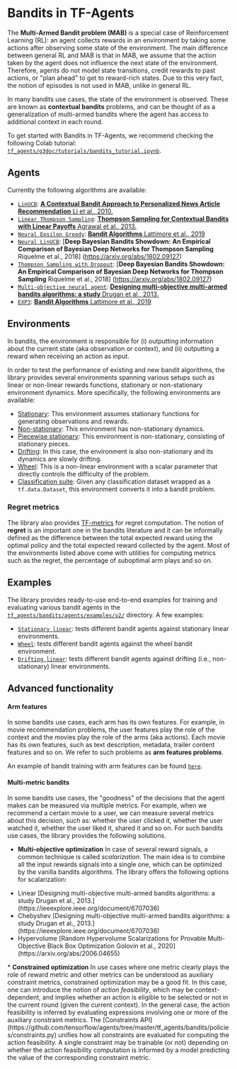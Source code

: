 # Bandits in TF-Agents

The <b>Multi-Armed Bandit problem (MAB)</b> is a special case of Reinforcement
Learning (RL): an agent collects rewards in an environment by taking some
actions after observing some state of the environment. The main difference
between general RL and MAB is that in MAB, we assume that the action taken by
the agent does not influence the next state of the environment. Therefore,
agents do not model state transitions, credit rewards to past actions, or
"plan ahead" to get to reward-rich states. Due to this very fact, the notion of
episodes is not used in MAB, unlike in general RL.

In many bandits use cases, the state of the environment is observed. These are
known as <b>contextual bandits</b> problems, and can be thought of as a
generalization of multi-armed bandits where the agent has access to additional
context in each round.

To get started with Bandits in TF-Agents, we recommend checking the following
Colab tutorial:
[`tf_agents/g3doc/tutorials/bandits_tutorial.ipynb`](https://github.com/tensorflow/agents/tree/master/tf_agents/g3doc/tutorials/bandits_tutorial.ipynb).

## Agents

Currently the following algorithms are available:

* [`LinUCB`](https://github.com/tensorflow/agents/tree/master/tf_agents/bandits/agents/lin_ucb_agent.py):
[__A Contextual Bandit Approach to Personalized News Article Recommendation__ Li et al., 2010.](https://arxiv.org/abs/1003.0146)
* [`Linear Thompson Sampling`](https://github.com/tensorflow/agents/tree/master/tf_agents/bandits/agents/linear_thompson_sampling_agent.py):
[__Thompson Sampling for Contextual Bandits with Linear Payoffs__ Agrawal et al., 2013.](http://proceedings.mlr.press/v28/agrawal13.pdf)
* [`Neural Epsilon Greedy`](https://github.com/tensorflow/agents/tree/master/tf_agents/bandits/agents/neural_epsilon_greedy_agent.py):
[__Bandit Algorithms__ Lattimore et al., 2019](https://tor-lattimore.com/downloads/book/book.pdf)
* [`Neural LinUCB`](https://github.com/tensorflow/agents/tree/master/tf_agents/bandits/agents/neural_linucb_agent.py):
[__Deep Bayesian Bandits Showdown: An Empirical Comparison of Bayesian Deep Networks for Thompson Sampling__ Riquelme et al., 2018]
(https://arxiv.org/abs/1802.09127)
* [`Thompson Sampling with Dropout`](https://github.com/tensorflow/agents/tree/master/tf_agents/bandits/agents/dropout_thompson_sampling_agent.py):
[__Deep Bayesian Bandits Showdown: An Empirical Comparison of Bayesian Deep Networks for Thompson Sampling__ Riquelme et al., 2018]
(https://arxiv.org/abs/1802.09127)
* [`Multi-objective neural agent`](https://github.com/tensorflow/agents/tree/master/tf_agents/bandits/agents/greedy_multi_objective_neural_agent.py):
[__Designing multi-objective multi-armed bandits algorithms: a study__  Drugan et al., 2013.](https://ieeexplore.ieee.org/document/6707036)
* [`EXP3`](https://github.com/tensorflow/agents/tree/master/tf_agents/bandits/agents/exp3_agent.py):
[__Bandit Algorithms__ Lattimore et al., 2019](https://tor-lattimore.com/downloads/book/book.pdf)


## Environments

In bandits, the environment is responsible for (i) outputting information about
the current state (aka observation or context), and (ii) outputting a reward
when receiving an action as input.

In order to test the performance of existing
and new bandit algorithms, the library provides several environments spanning
various setups such as linear or non-linear rewards functions, stationary or
non-stationary environment dynamics.
More specifically, the following environments are available:

* [Stationary](https://github.com/tensorflow/agents/tree/master/tf_agents/bandits/environments/stationary_stochastic_py_environment.py):
This environment assumes stationary functions for generating observations and
rewards.
* [Non-stationary](https://github.com/tensorflow/agents/tree/master/tf_agents/bandits/environments/non_stationary_stochastic_environment.py):
This environment has non-stationary dynamics.
* [Piecewise stationary](https://github.com/tensorflow/agents/tree/master/tf_agents/bandits/environments/piecewise_stochastic_environment.py):
This environment is non-stationary, consisting of stationary pieces.
* [Drifting](https://github.com/tensorflow/agents/tree/master/tf_agents/bandits/environments/drifting_linear_environment.py):
In this case, the environment is also non-stationary and its dynamics are
slowly drifting.
* [Wheel](https://github.com/tensorflow/agents/tree/master/tf_agents/bandits/environments/wheel_py_environment.py):
This is a non-linear environment with a scalar parameter that directly controls
the difficulty of the problem.
* [Classification suite](https://github.com/tensorflow/agents/tree/master/tf_agents/bandits/environments/classification_environment.py):
Given any classification dataset wrapped as a `tf.data.Dataset`, this
environment converts it into a bandit problem.


### Regret metrics

The library also provides [TF-metrics](https://github.com/tensorflow/agents/tree/master/tf_agents/bandits/metrics/tf_metrics.py) for regret computation.
The notion of <b>regret</b> is an important one in the bandits literature and
it can be informally defined as the difference between the total expected
reward using the optimal policy and the total expected reward collected by the
agent.
Most of the environments listed above come with utilities for computing metrics
such as the regret, the percentage of suboptimal arm plays and so on.


## Examples

The library provides ready-to-use end-to-end examples for training and
evaluating various bandit agents in the
[`tf_agents/bandits/agents/examples/v2/`](https://github.com/tensorflow/agents/tree/master/tf_agents/bandits/agents/examples/v2)
directory. A few examples:

* [`Stationary linear`](https://github.com/tensorflow/agents/tree/master/tf_agents/bandits/agents/examples/v2/train_eval_stationary_linear.py):
tests different bandit agents against stationary linear environments.
* [`Wheel`](https://github.com/tensorflow/agents/tree/master/tf_agents/bandits/agents/examples/v2/train_eval_wheel.py):
tests different bandit agents against the wheel bandit environment.
* [`Drifting linear`](https://github.com/tensorflow/agents/tree/master/tf_agents/bandits/agents/examples/v2/train_eval_drifting_linear.py):
tests different bandit agents against drifting (i.e., non-stationary) linear
environments.

## Advanced functionality

#### Arm features
In some bandits use cases, each arm has its own features. For example, in
movie recommendation problems, the user features play the role of the context
and the movies play the role of the arms (aka actions). Each movie has its own
features, such as text description, metadata, trailer content features and
so on. We refer to such problems as <b>arm features problems</b>.

An example of bandit training with arm features can be found
[`here`](https://github.com/tensorflow/agents/tree/master/tf_agents/bandits/agents/examples/v2/train_eval_per_arm_stationary_linear.py).


#### Multi-metric bandits

In some bandits use cases, the "goodness" of the decisions that the agent makes
can be measured via multiple metrics. For example, when we recommend a
certain movie to a user, we can measure several metrics about this decision,
such as: whether the user clicked it, whether the user watched it, whether the
user liked it, shared it and so on. For such bandits use cases, the library
provides the following solutions.

* <b>Multi-objective optimization</b>
In case of several reward signals, a common technique is called
<i>scalarization</i>. The main idea is to combine all the input rewards signals
into a single one, which can be optimized by the vanilla bandits algorithms.
The library offers the following options for scalarization:
<ul>
  <li>Linear [Designing multi-objective multi-armed bandits algorithms: a study  Drugan et al., 2013.](https://ieeexplore.ieee.org/document/6707036)</li>
  <li>Chebyshev [Designing multi-objective multi-armed bandits algorithms: a study  Drugan et al., 2013.](https://ieeexplore.ieee.org/document/6707036)</li>
  <li>Hypervolume [Random Hypervolume Scalarizations for Provable Multi-Objective Black Box Optimization Golovin et al., 2020](https://arxiv.org/abs/2006.04655)</li>
</ul>
* <b>Constrained optimization</b>
In use cases where one metric clearly plays the role of reward metric and other
metrics can be understood as auxiliary constraint metrics, constrained
optimization may be a good fit. In this case, one can introduce the notion of
<i>action feasibility</i>, which may be context-dependent, and implies whether
an action is eligible to be selected or not in the current round (given the
current context). In the general case, the action feasibility is inferred by
evaluating expressions involving one or more of the auxiliary constraint
metrics.
The [Constraints API](https://github.com/tensorflow/agents/tree/master/tf_agents/bandits/policies/constraints.py)
unifies how all constraints are evaluated for computing the action feasibility.
A single constraint may be trainable (or not) depending on whether the action
feasibility computation is informed by a model predicting the value of the
corresponding constraint metric.

